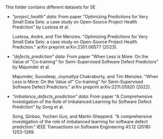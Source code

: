 This folder contains different datasets for SE

- *"project_health" data*: From paper "Optimizing Predictions for Very Small Data Sets: a case study on Open-Source Project Health Prediction" by Lustosa et al.
  
  Lustosa, Andre, and Tim Menzies. "Optimizing Predictions for Very Small Data Sets: a case study on Open-Source Project Health Prediction." arXiv preprint arXiv:2301.06577 (2023).
- *"defects_prediction" data*: From paper "When Less is More: On the Value of "Co-training" for Semi-Supervised Software Defect Predictors" by Majumder et al.

  Majumder, Suvodeep, Joymallya Chakraborty, and Tim Menzies. "When Less is More: On the Value of" Co-training" for Semi-Supervised Software Defect Predictors." arXiv preprint arXiv:2211.05920 (2022).
- *"imbalance_defects_prediction" data*: From paper "A Comprehensive Investigation of the Role of Imbalanced Learning for Software Defect Prediction" by Song et al.

   Song, Qinbao, Yuchen Guo, and Martin Shepperd. "A comprehensive investigation of the role of imbalanced learning for software defect prediction." IEEE Transactions on Software Engineering 45.12 (2018): 1253-1269.
